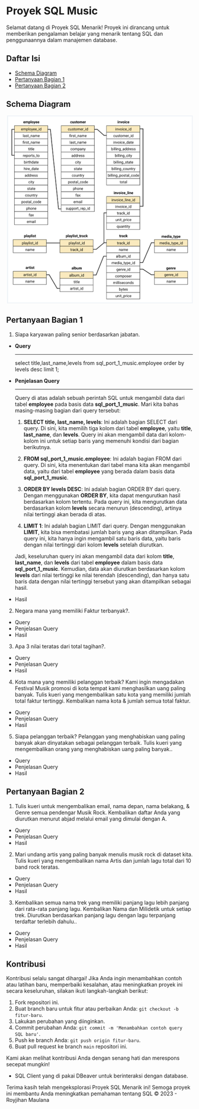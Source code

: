 # Proyek SQL Music

Selamat datang di Proyek SQL Menarik! Proyek ini dirancang untuk memberikan pengalaman belajar yang menarik tentang SQL dan penggunaannya dalam manajemen database.

## Daftar Isi

- [Schema Diagram](#schema-diagram)
- [Pertanyaan Bagian 1](#pertanyaan-bagian-1)
- [Pertanyaan Bagian 2](#pertanyaan-bagian-2)


## Schema Diagram

<!-- Project Header -->
<div align="center">
  <img src="https://github.com/Royjihan21/Data_Latihan_SQL_1_Music/blob/main/schema_diagram.png">
</div>

## Pertanyaan Bagian 1

1. Siapa karyawan paling senior berdasarkan jabatan.
  - **Query**
    ***
      select title,last_name,levels 
      from sql_port_1_music.employee 
      order by levels desc 
      limit 1;

  - **Penjelasan Query**
    ***
    Query di atas adalah sebuah perintah SQL untuk mengambil data dari tabel **employee** pada basis data **sql_port_1_music**. Mari kita bahas masing-masing bagian dari        query tersebut:

    1. **SELECT title, last_name, levels**: Ini adalah bagian SELECT dari query. Di sini, kita memilih tiga kolom dari tabel **employee**, yaitu **title**, **last_name**,          dan **levels**. Query ini akan mengambil data dari kolom-kolom ini untuk setiap baris yang memenuhi kondisi dari bagian berikutnya.

    2. **FROM sql_port_1_music.employee**: Ini adalah bagian FROM dari query. Di sini, kita menentukan dari tabel mana kita akan mengambil data, yaitu dari tabel                   **employee** yang berada dalam basis data **sql_port_1_music**.

    3. **ORDER BY levels DESC**: Ini adalah bagian ORDER BY dari query. Dengan menggunakan **ORDER BY**, kita dapat mengurutkan hasil berdasarkan kolom tertentu. Pada query        ini, kita mengurutkan data berdasarkan kolom **levels** secara menurun (descending), artinya nilai tertinggi akan berada di atas.

    4. **LIMIT 1**: Ini adalah bagian LIMIT dari query. Dengan menggunakan **LIMIT**, kita bisa membatasi jumlah baris yang akan ditampilkan. Pada query ini, kita hanya            ingin mengambil satu baris data, yaitu baris dengan nilai tertinggi dari kolom **levels** setelah diurutkan.

    Jadi, keseluruhan query ini akan mengambil data dari kolom **title**, **last_name**, dan **levels** dari tabel **employee** dalam basis data **sql_port_1_music**.           Kemudian, data akan diurutkan berdasarkan kolom **levels** dari nilai tertinggi ke nilai terendah (descending), dan hanya satu baris data dengan nilai tertinggi             tersebut yang akan ditampilkan sebagai hasil.

  - Hasil

2. Negara mana yang memiliki Faktur terbanyak?.
  - Query
  - Penjelasan Query
  - Hasil

3. Apa 3 nilai teratas dari total tagihan?.
  - Query
  - Penjelasan Query
  - Hasil

4. Kota mana yang memiliki pelanggan terbaik? Kami ingin mengadakan Festival Musik promosi di kota    tempat kami menghasilkan uang paling banyak. Tulis kueri yang mengembalikan satu kota yang         memiliki jumlah total faktur tertinggi. Kembalikan nama kota & jumlah semua total faktur.
  - Query
  - Penjelasan Query
  - Hasil

5. Siapa pelanggan terbaik? Pelanggan yang menghabiskan uang paling banyak akan dinyatakan sebagai    pelanggan terbaik. Tulis kueri yang mengembalikan orang yang menghabiskan uang paling banyak..
  - Query
  - Penjelasan Query
  - Hasil
    
## Pertanyaan Bagian 2

1. Tulis kueri untuk mengembalikan email, nama depan, nama belakang, & Genre semua pendengar Musik    Rock. Kembalikan daftar Anda yang diurutkan menurut abjad melalui email yang dimulai dengan A.
  - Query
  - Penjelasan Query
  - Hasil

2. Mari undang artis yang paling banyak menulis musik rock di dataset kita. Tulis kueri yang          mengembalikan nama Artis dan jumlah lagu total dari 10 band rock teratas.
  - Query
  - Penjelasan Query
  - Hasil

3. Kembalikan semua nama trek yang memiliki panjang lagu lebih panjang dari rata-rata panjang         lagu. Kembalikan Nama dan Milidetik untuk setiap trek. Diurutkan berdasarkan panjang lagu          dengan lagu terpanjang terdaftar terlebih dahulu..
  - Query
  - Penjelasan Query
  - Hasil


## Kontribusi

Kontribusi selalu sangat dihargai! Jika Anda ingin menambahkan contoh atau latihan baru, memperbaiki kesalahan, atau meningkatkan proyek ini secara keseluruhan, silakan ikuti langkah-langkah berikut:
1. Fork repositori ini.
2. Buat branch baru untuk fitur atau perbaikan Anda: `git checkout -b fitur-baru`.
3. Lakukan perubahan yang diinginkan.
4. Commit perubahan Anda: `git commit -m 'Menambahkan contoh query SQL baru'`.
5. Push ke branch Anda: `git push origin fitur-baru`.
6. Buat pull request ke branch `main` repositori ini.

Kami akan melihat kontribusi Anda dengan senang hati dan merespons secepat mungkin!
- SQL Client yang di pakai DBeaver untuk berinteraksi dengan database.

Terima kasih telah mengeksplorasi Proyek SQL Menarik ini! Semoga proyek ini membantu Anda meningkatkan pemahaman tentang SQL
© 2023 - Royjihan Maulana
